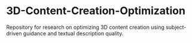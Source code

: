 # 3D-Content-Creation-Optimization
Repository for research on optimizing 3D content creation using subject-driven guidance and textual description quality.
